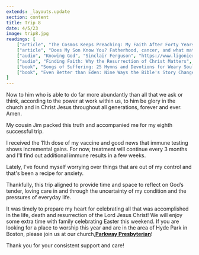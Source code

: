 ```yaml
---
extends: _layouts.update
section: content
title: Trip 8
date: 4/5/23
image: trip8.jpg
readings: [
    ["article", "The Cosmos Keeps Preaching: My Faith After Forty Years at NASA", "Kevin Hartnett", "https://www.desiringgod.org/articles/the-cosmos-keeps-preaching"],
    ["article", "Does My Son Know You? Fatherhood, cancer, and what matters most", "Jonathan Tjarks", "https://www.theringer.com/2022/3/3/22956353/fatherhood-cancer-jonathan-tjarks"],
    ["audio", "Knowing God", "Sinclair Ferguson", "https://www.ligonier.org/podcasts/things-unseen-with-sinclair-ferguson/knowing-god"],
    ["audio", "Finding Faith: Why the Resurrection of Christ Matters", "Gabe Fluhrer", "https://podcasts.apple.com/us/podcast/renewing-your-mind-with-r-c-sproul/id110916650?i=1000607052638"],
    ["book", "Songs of Suffering: 25 Hymns and Devotions for Weary Souls", "Joni Eareckson Tada", "https://www.crossway.org/books/songs-of-suffering-dl/"],
    ["book", "Even Better than Eden: Nine Ways the Bible's Story Changes Everything about Your Story", "Nancy Guthrie", "https://www.crossway.org/books/even-better-than-eden-tpb/"],
]
---
```


<x-blockquote class="font-mono" cite="https://www.esv.org/Ephesians+3:20-21/" caption="Ephesians 3:20-21">
    <div>Now to him who is able to do far more abundantly than all that we ask or think, according to the power at work within us, to him be glory in the church and in Christ Jesus throughout all generations, forever and ever. Amen.</div>
</x-blockquote>

My cousin Jim packed this truth and accompanied me for my eighth successful trip.

I received the 11th dose of my vaccine and good news that immune testing shows incremental gains. For now, treatment will continue every 3 months and I'll find out additional immune results in a few weeks.

Lately, I've found myself worrying over things that are out of my control and that's been a recipe for anxiety.

Thankfully, this trip aligned to provide time and space to reflect on God’s tender, loving care in and through the uncertainty of my condition and the pressures of everyday life.

It was timely to prepare my heart for celebrating all that was accomplished in the life, death and resurrection of the Lord Jesus Christ! We will enjoy some extra time with family celebrating Easter this weekend. If you are looking for a place to worship this year and are in the area of Hyde Park in Boston, please join us at our church,<u><b>[Parkway Presbyterian](http://parkwaypresbyterian.com)</b></u>!

Thank you for your consistent support and care!
